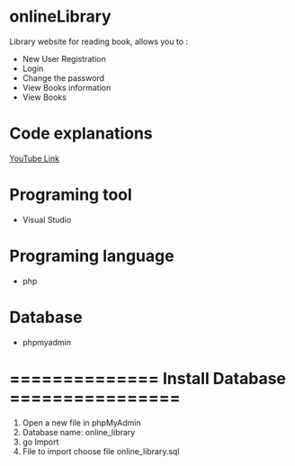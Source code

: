 # onlineLibrary
Library website for reading book, allows you to :
- New User Registration
- Login
- Change the password
- View Books information
- View Books
# Code explanations
 [YouTube Link](https://www.youtube.com/watch?v=fbEl78vA0oQ)
# Programing tool
- Visual Studio
# Programing language
- php
# Database
- phpmyadmin
# ============== **Install Database** ================
1. Open a new file in phpMyAdmin
2. Database name: online_library
3. go Import
4. File to import choose file online_library.sql
